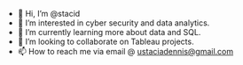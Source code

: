 - 👋 Hi, I’m @stacid
- 👀 I’m interested in cyber security and data analytics. 
- 🌱 I’m currently learning more about data and SQL. 
- 💞️ I’m looking to collaborate on Tableau projects. 
- 📫 How to reach me via email @ ustaciadennis@gmail.com 

<!---
stacid/stacid is a ✨ special ✨ repository because its `README.md` (this file) appears on your GitHub profile.
You can click the Preview link to take a look at your changes.
--->
